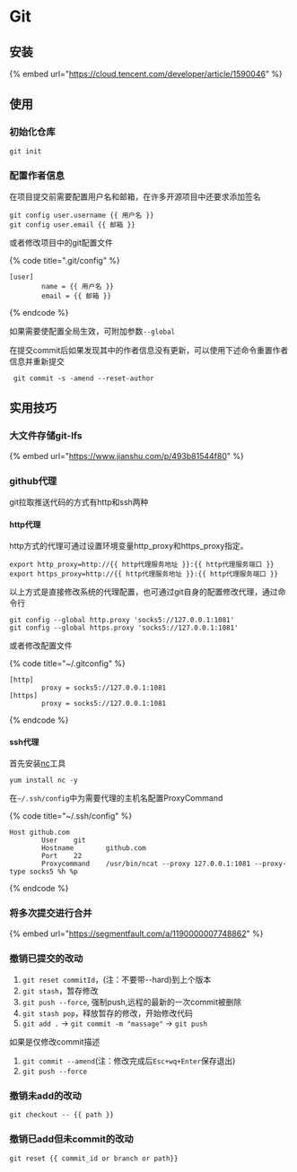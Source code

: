 # Git

## 安装

{% embed url="https://cloud.tencent.com/developer/article/1590046" %}

## 使用

### 初始化仓库

```text
git init
```

### 配置作者信息

在项目提交前需要配置用户名和邮箱，在许多开源项目中还要求添加签名

```text
git config user.username {{ 用户名 }}
git config user.email {{ 邮箱 }}
```

或者修改项目中的git配置文件

{% code title=".git/config" %}
```text
[user]
        name = {{ 用户名 }}
        email = {{ 邮箱 }}
```
{% endcode %}

如果需要使配置全局生效，可附加参数`--global`

在提交commit后如果发现其中的作者信息没有更新，可以使用下述命令重置作者信息并重新提交

```text
 git commit -s -amend --reset-author
```

## 实用技巧

### 大文件存储git-lfs

{% embed url="https://www.jianshu.com/p/493b81544f80" %}

### github代理

git拉取推送代码的方式有http和ssh两种

#### http代理

http方式的代理可通过设置环境变量http\_proxy和https\_proxy指定。

```text
export http_proxy=http://{{ http代理服务地址 }}:{{ http代理服务端口 }}
export https_proxy=http://{{ http代理服务地址 }}:{{ http代理服务端口 }}
```

以上方式是直接修改系统的代理配置，也可通过git自身的配置修改代理，通过命令行

```text
git config --global http.proxy 'socks5://127.0.0.1:1081'
git config --global https.proxy 'socks5://127.0.0.1:1081'
```

或者修改配置文件

{% code title="~/.gitconfig" %}
```text
[http]
        proxy = socks5://127.0.0.1:1081
[https]
        proxy = socks5://127.0.0.1:1081
```
{% endcode %}

#### ssh代理

首先安装[nc](https://linux.die.net/man/1/nc)工具

```text
yum install nc -y
```

在`~/.ssh/config`中为需要代理的主机名配置ProxyCommand

{% code title="~/.ssh/config" %}
```text
Host github.com
        User    git
        Hostname        github.com
        Port    22
        Proxycommand    /usr/bin/ncat --proxy 127.0.0.1:1081 --proxy-type socks5 %h %p
```
{% endcode %}

### 将多次提交进行合并

{% embed url="https://segmentfault.com/a/1190000007748862" %}

### 撤销已提交的改动

1. `git reset commitId`，\(注：不要带--hard\)到上个版本  
2. `git stash`，暂存修改  
3. `git push --force`, 强制push,远程的最新的一次commit被删除  
4. `git stash pop`，释放暂存的修改，开始修改代码  
5. `git add .` -&gt; `git commit -m "massage"` -&gt; `git push`

如果是仅修改commit描述

1. `git commit --amend`\(注：修改完成后`Esc+wq+Enter`保存退出\)  
2. `git push --force`

### 撤销未add的改动

```text
git checkout -- {{ path }}
```

### 撤销已add但未commit的改动

```text
git reset {{ commit_id or branch or path}}
```

